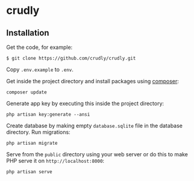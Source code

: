 # crudly

## Installation

Get the code, for example:

```
$ git clone https://github.com/crudly/crudly.git
```

Copy `.env.example` to `.env`.

Get inside the project directory and install packages using [composer](https://getcomposer.org/):

```
composer update
```

Generate app key by executing this inside the project directory:

```
php artisan key:generate --ansi
```

Create database by making empty `database.sqlite` file in the database directory. Run migrations:

```
php artisan migrate
```

Serve from the `public` directory using your web server or do this to make PHP serve it on `http://localhost:8000`:

```
php artisan serve
```

